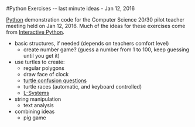 #Python Exercises -- last minute ideas - Jan 12, 2016

[Python](https://www.python.org) demonstration code for the Computer Science 20/30 pilot teacher meeting held on Jan 12, 2016. Much of the ideas for these exercises come from [Interactive Python](http://interactivepython.org/runestone/static/thinkcspy/index.html).

- basic structures, if needed (depends on teachers comfort level)
    + create number game? (guess a number from 1 to 100, keep guessing until you get it)
- use turtles to create:
    + regular polygons
    + draw face of clock
    + [turtle confusion questions](http://wmcicompsci.ca/cs20/turtleconfusion/)
    + turtle races (automatic, and keyboard controlled)
    + [L-Systems](http://interactivepython.org/runestone/static/thinkcspy/Strings/TurtlesandStringsandLSystems.html)
- string manipulation
    + text analysis
- combining ideas
    + pig game